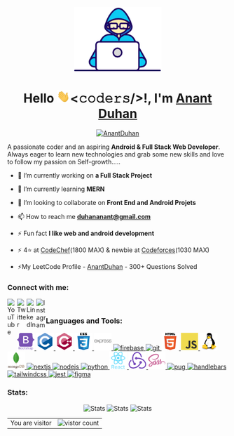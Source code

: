<p align="center">
<img src="https://github.com/AnantDuhan/AnantDuhan/blob/main/Developer.gif" width="200px">
</p>
<h1 align="center">Hello <img src="https://raw.githubusercontent.com/ABSphreak/ABSphreak/master/gifs/Hi.gif" width="30px" style="max-width:100%;"><𝚌𝚘𝚍𝚎𝚛𝚜/>!, I'm <a href="https://www.linkedin.com/in/AnantDuhan/"> Anant Duhan </a></h1>

<!-- [![Hello programmer Welcome to my profile](https://img.shields.io/badge/Hello,Programmer!-Welcome-orange.svg?style=flat&logo=github)](https://github.com/AnantDuhan)  -->
<!-- [![followers](https://img.shields.io/github/followers/AnantDuhan?style=social)](https://github.com/AnantDuhan?tab=followers)  -->
<!-- [![Repos Badge](https://badges.pufler.dev/repos/AnantDuhan)](https://github.com/AnantDuhan?tab=repositories)  -->
<!-- [![Connect on LinkedIn](https://img.shields.io/badge/--linkedin?label=LinkedIn&logo=LinkedIn&style=social)](https://www.linkedin.com/in/AnantDuhan/)  -->
<!-- [![Profile Visitors](https://visitor-badge.glitch.me/badge?page_id=AnantDuhan.profileviews-badge)](https://github.com/AnantDuhan)  -->

<p align="center"> <a href="https://github.com/ryo-ma/github-profile-trophy"><img src="https://github-profile-trophy.vercel.app/?username=AnantDuhan" alt="AnantDuhan" /></a> </p>

A passionate coder and an aspiring **Android & Full Stack Web Developer**. Always eager to learn new technologies and grab some new skills and love to follow my passion on Self-growth.....


- 🔭 I’m currently working on **a Full Stack Project**

- 🌱 I’m currently learning **MERN**

- 👯 I’m looking to collaborate on **Front End and Android Projets**

- 📫 How to reach me **duhananant@gmail.com**

- ⚡ Fun fact **I like web and android development**

- ⚡ 4⭐ at <a href="https://www.codechef.com/users/anantduhan">CodeChef</a>(1800 MAX) & newbie at <a href="https://codeforces.com/profile/AnantDuhan">Codeforces</a>(1030 MAX)

- ⚡My LeetCode Profile - <a href="https://leetcode.com/AnantDuhan/">AnantDuhan</a> - 300+ Questions Solved

### Connect with me:

[<img align="left" alt="YouTube" width="22px" src="https://cdn.jsdelivr.net/npm/simple-icons@v3/icons/youtube.svg" />][youtube]
[<img align="left" alt="Twitter" width="22px" src="https://cdn.jsdelivr.net/npm/simple-icons@v3/icons/twitter.svg" />][twitter]
[<img align="left" alt="LinkedIn" width="22px" src="https://cdn.jsdelivr.net/npm/simple-icons@v3/icons/linkedin.svg" />][linkedin]
[<img align="left" alt="Instagram" width="22px" src="https://cdn.jsdelivr.net/npm/simple-icons@v3/icons/instagram.svg" />][instagram]

<br />

### Languages and Tools:

<p align="left">
<a href="https://getbootstrap.com" target="_blank"> <img src="https://raw.githubusercontent.com/devicons/devicon/master/icons/bootstrap/bootstrap-plain-wordmark.svg" alt="bootstrap" width="40" height="40"/>
</a> <a href="https://www.cprogramming.com/" target="_blank"> <img src="https://raw.githubusercontent.com/devicons/devicon/master/icons/c/c-original.svg" alt="c" width="40" height="40"/> </a>
<a href="https://www.w3schools.com/cpp/" target="_blank"> <img src="https://raw.githubusercontent.com/devicons/devicon/master/icons/cplusplus/cplusplus-original.svg" alt="cplusplus" width="40" height="40"/> </a>
<a href="https://www.w3schools.com/css/" target="_blank"> <img src="https://raw.githubusercontent.com/devicons/devicon/master/icons/css3/css3-original-wordmark.svg" alt="css3" width="40" height="40"/> </a>
<a href="https://expressjs.com" target="_blank"> <img src="https://raw.githubusercontent.com/devicons/devicon/master/icons/express/express-original-wordmark.svg" alt="express" width="40" height="40"/> </a>
<a href="https://firebase.google.com/" target="_blank"> <img src="https://www.vectorlogo.zone/logos/firebase/firebase-icon.svg" alt="firebase" width="40" height="40"/> </a>
<a href="https://git-scm.com/" target="_blank"> <img src="https://www.vectorlogo.zone/logos/git-scm/git-scm-icon.svg" alt="git" width="40" height="40"/> </a>
<a href="https://www.w3.org/html/" target="_blank"> <img src="https://raw.githubusercontent.com/devicons/devicon/master/icons/html5/html5-original-wordmark.svg" alt="html5" width="40" height="40"/> </a>
<a href="https://developer.mozilla.org/en-US/docs/Web/JavaScript" target="_blank"> <img src="https://raw.githubusercontent.com/devicons/devicon/master/icons/javascript/javascript-original.svg" alt="javascript" width="40" height="40"/> </a>
<a href="https://www.linux.org/" target="_blank"> <img src="https://raw.githubusercontent.com/devicons/devicon/master/icons/linux/linux-original.svg" alt="linux" width="40" height="40"/> </a>
<a href="https://www.mongodb.com/" target="_blank"> <img src="https://raw.githubusercontent.com/devicons/devicon/master/icons/mongodb/mongodb-original-wordmark.svg" alt="mongodb" width="40" height="40"/> </a>
<a href="https://nextjs.org/" target="_blank"> <img src="https://cdn.worldvectorlogo.com/logos/nextjs-3.svg" alt="nextjs" width="40" height="40"/> </a> 
<a href="https://nodejs.org" target="_blank"> <img src="https://upload.wikimedia.org/wikipedia/commons/thumb/d/d9/Node.js_logo.svg/1280px-Node.js_logo.svg.png" alt="nodejs" width="40" height="40"/> </a>
  <a href="https://www.python.org/"> <img src="https://cdn.worldvectorlogo.com/logos/python-5.svg" alt="python" width="40" height="40"/> </a>
<a href="https://reactjs.org/" target="_blank"> <img src="https://raw.githubusercontent.com/devicons/devicon/master/icons/react/react-original-wordmark.svg" alt="react" width="40" height="40"/> </a>
<a href="https://redux.js.org" target="_blank"> <img src="https://raw.githubusercontent.com/devicons/devicon/master/icons/redux/redux-original.svg" alt="redux" width="40" height="40"/> </a>
<a href="https://sass-lang.com" target="_blank"> <img src="https://raw.githubusercontent.com/devicons/devicon/master/icons/sass/sass-original.svg" alt="sass" width="40" height="40"/> </a>
<a href="https://pugjs.org" target="_blank"> <img src="https://cdn.worldvectorlogo.com/logos/pug.svg" alt="pug" width="40" height="40"/> </a>
<a href="https://handlebarsjs.com/" target="_blank"> <img src="https://cdn.freebiesupply.com/logos/thumbs/2x/handlebars-logo.png" alt="handlebars" width="40" height="40"/> </a>
<a href="https://tailwindcss.com/" target="_blank"> <img src="https://cdn.worldvectorlogo.com/logos/tailwindcss.svg" alt="tailwindcss" width="40" height="40"/> </a>
<a href="https://jestjs.io" target="_blank"> <img src="https://www.vectorlogo.zone/logos/jestjsio/jestjsio-icon.svg" alt="jest" width="40" height="40"/> </a>
<a href="https://www.figma.com/" target="_blank"> <img src="https://www.vectorlogo.zone/logos/figma/figma-icon.svg" alt="figma" width="40" height="40"/> </a>
</p>

### Stats:

<p align="center"> 
  <img align="center" width="420" src="https://github-readme-stats.vercel.app/api?username=AnantDuhan&show_icons=true&theme=light" alt="Stats" />
  <img align="center" width="420" src="https://github-readme-streak-stats.herokuapp.com/?user=AnantDuhan&theme=light" alt="Stats" />
  <img align="center" width="350" src="https://github-readme-stats.vercel.app/api/top-langs/?username=AnantDuhan&layout=compact&theme=light" alt="Stats">
</p>

<table>
  <tr>
    <td>You are visitor</td>
    <td><img src="https://profile-counter.glitch.me/AnantDuhan/count.svg" alt="vistor count" height="30" /></td>
  </tr>
</table>

[twitter]: https://twitter.com/duhan_anant?lang=en
[youtube]: https://www.youtube.com/channel/UCHELyvXUOk0FwWjx9UWPkow
[instagram]: https://www.instagram.com/_anantduhan_/
[linkedin]: inkedin.com/in/anantduhan/
